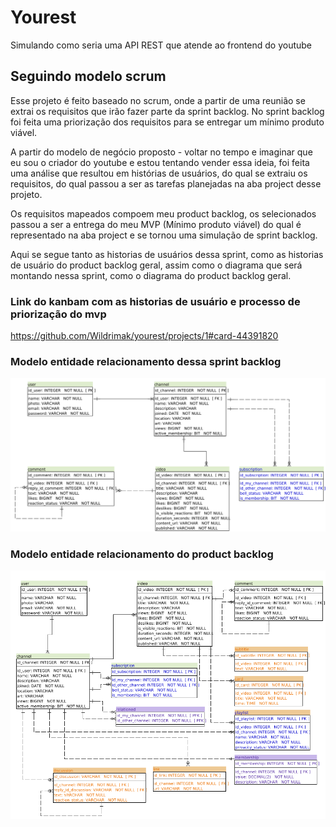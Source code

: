 # Yourest

Simulando como seria uma API REST que atende ao frontend do youtube

## Seguindo modelo scrum

Esse projeto é feito baseado no scrum, onde a partir de uma reunião se extrai os requisitos que irão fazer parte da sprint backlog. No sprint backlog foi feita uma priorização dos requisitos para se entregar um mínimo produto viável.

A partir do modelo de negócio proposto - voltar no tempo e imaginar que eu sou o criador do youtube e estou tentando vender essa ideia, foi feita uma análise que resultou em histórias de usuários, do qual se extraiu os requisitos, do qual passou a ser as tarefas planejadas na aba project desse projeto.

Os requisitos mapeados compoem meu product backlog, os selecionados passou a ser a entrega do meu MVP (Mínimo produto viável) do qual é representado na aba project e se tornou uma simulação de sprint backlog.

Aqui se segue tanto as historias de usuários dessa sprint, como as historias de usuário do product backlog geral, assim como o diagrama que será montando nessa sprint, como o diagrama do product backlog geral.

### Link do kanbam com as historias de usuário e processo de priorização do mvp

<https://github.com/Wildrimak/yourest/projects/1#card-44391820>

### Modelo entidade relacionamento dessa sprint backlog

![Modelo entidade relactionamento](metadata/diagram-sprint.png)  

### Modelo entidade relacionamento do product backlog

![Modelo entidade relactionamento](metadata/diagram.png)  
